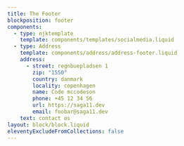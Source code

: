 ```yaml
---
title: The Footer
blockposition: footer
components:
  - type: njktemplate
    template: components/templates/socialmedia.liquid
  - type: Address
    template: components/address/address-footer.liquid
    address:
      - street: regnbuepladsen 1
        zip: "1550"
        country: danmark
        locality: copenhagen
        name: Code mccodeson
        phone: +45 12 34 56
        url: https://saga11.dev
        email: foobar@saga11.dev
    text: c﻿ontact os
layout: block/block.liquid
eleventyExcludeFromCollections: false
---
```

